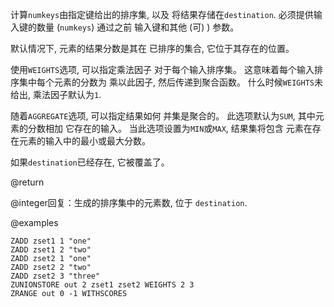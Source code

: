 计算`numkeys`由指定键给出的排序集, 以及
将结果存储在`destination`.
必须提供输入键的数量 (`numkeys`)  通过之前
输入键和其他 (可) ) 参数。

默认情况下, 元素的结果分数是其在
已排序的集合, 它位于其存在的位置。

使用`WEIGHTS`选项, 可以指定乘法因子
对于每个输入排序集。
这意味着每个输入排序集中每个元素的分数为
乘以此因子, 然后传递到聚合函数。
什么时候`WEIGHTS`未给出, 乘法因子默认为`1`.

随着`AGGREGATE`选项, 可以指定结果如何
并集是聚合的。
此选项默认为`SUM`, 其中元素的分数相加
它存在的输入。
当此选项设置为`MIN`或`MAX`, 结果集将包含
元素在存在元素的输入中的最小或最大分数。

如果`destination`已经存在, 它被覆盖了。

@return

@integer回复：生成的排序集中的元素数, 位于
`destination`.

@examples

```cli
ZADD zset1 1 "one"
ZADD zset1 2 "two"
ZADD zset2 1 "one"
ZADD zset2 2 "two"
ZADD zset2 3 "three"
ZUNIONSTORE out 2 zset1 zset2 WEIGHTS 2 3
ZRANGE out 0 -1 WITHSCORES
```
